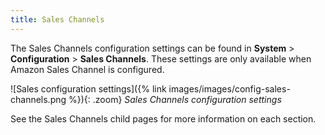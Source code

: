 ```yaml
---
title: Sales Channels
---
```


The Sales Channels configuration settings can be found in **System** > **Configuration** > **Sales Channels**. These settings are only available when Amazon Sales Channel is configured.

![Sales configuration settings]({% link images/images/config-sales-channels.png %}){: .zoom}
_Sales Channels configuration settings_

See the Sales Channels child pages for more information on each section.
